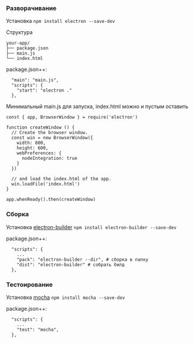 ### Разворачивание
Установка `npm install electron --save-dev`

Структура
```
your-app/
├── package.json
├── main.js
└── index.html
```

package.json++:
```
  "main": "main.js",
  "scripts": {
    "start": "electron ."
  },
```

Минимальный main.js для запуска, index.html можно и пустым оставить
```
const { app, BrowserWindow } = require('electron')

function createWindow () {
  // Create the browser window.
  const win = new BrowserWindow({
    width: 800,
    height: 600,
    webPreferences: {
      nodeIntegration: true
    }
  })

  // and load the index.html of the app.
  win.loadFile('index.html')
}

app.whenReady().then(createWindow)
```

### Сборка

Установка [electron-builder](https://github.com/electron-userland/electron-builder) 
`npm install electron-builder --save-dev`

package.json++:
```
  "scripts": {
    ...
    "pack": "electron-builder --dir", # сборка в папку
    "dist": "electron-builder" # собрать билд
  },
```
### Тестоирование

Установка [mocha](https://mochajs.org/) 
`npm install mocha --save-dev`

package.json++:
```
  "scripts": {
    ...
    "test": "mocha",
  },
```

